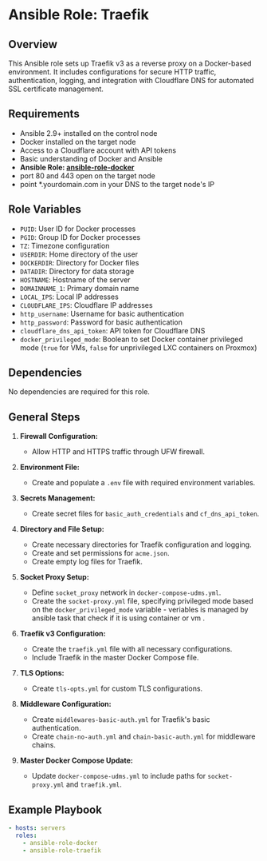 # Ansible Role: Traefik

## Overview

This Ansible role sets up Traefik v3 as a reverse proxy on a Docker-based environment. It includes configurations for secure HTTP traffic, authentication, logging, and integration with Cloudflare DNS for automated SSL certificate management.

## Requirements

- Ansible 2.9+ installed on the control node
- Docker installed on the target node
- Access to a Cloudflare account with API tokens
- Basic understanding of Docker and Ansible
- **Ansible Role: [ansible-role-docker](https://github.com/yourusername/ansible-role-docker)**
- port 80 and 443 open on the target node
- point *.yourdomain.com in your DNS to the target node's IP

## Role Variables

- `PUID`: User ID for Docker processes
- `PGID`: Group ID for Docker processes
- `TZ`: Timezone configuration
- `USERDIR`: Home directory of the user
- `DOCKERDIR`: Directory for Docker files
- `DATADIR`: Directory for data storage
- `HOSTNAME`: Hostname of the server
- `DOMAINNAME_1`: Primary domain name
- `LOCAL_IPS`: Local IP addresses
- `CLOUDFLARE_IPS`: Cloudflare IP addresses
- `http_username`: Username for basic authentication
- `http_password`: Password for basic authentication
- `cloudflare_dns_api_token`: API token for Cloudflare DNS
- `docker_privileged_mode`: Boolean to set Docker container privileged mode (`true` for VMs, `false` for unprivileged LXC containers on Proxmox)

## Dependencies

No dependencies are required for this role.

## General Steps

1. **Firewall Configuration:**
   - Allow HTTP and HTTPS traffic through UFW firewall.

2. **Environment File:**
   - Create and populate a `.env` file with required environment variables.

3. **Secrets Management:**
   - Create secret files for `basic_auth_credentials` and `cf_dns_api_token`.

4. **Directory and File Setup:**
   - Create necessary directories for Traefik configuration and logging.
   - Create and set permissions for `acme.json`.
   - Create empty log files for Traefik.

5. **Socket Proxy Setup:**
   - Define `socket_proxy` network in `docker-compose-udms.yml`.
   - Create the `socket-proxy.yml` file, specifying privileged mode based on the `docker_privileged_mode` variable - veriables is managed by ansible task that check if it is using container or vm  .

6. **Traefik v3 Configuration:**
   - Create the `traefik.yml` file with all necessary configurations.
   - Include Traefik in the master Docker Compose file.

7. **TLS Options:**
   - Create `tls-opts.yml` for custom TLS configurations.

8. **Middleware Configuration:**
   - Create `middlewares-basic-auth.yml` for Traefik's basic authentication.
   - Create `chain-no-auth.yml` and `chain-basic-auth.yml` for middleware chains.

9. **Master Docker Compose Update:**
   - Update `docker-compose-udms.yml` to include paths for `socket-proxy.yml` and `traefik.yml`.

## Example Playbook

```yaml
- hosts: servers
  roles:
    - ansible-role-docker
    - ansible-role-traefik
